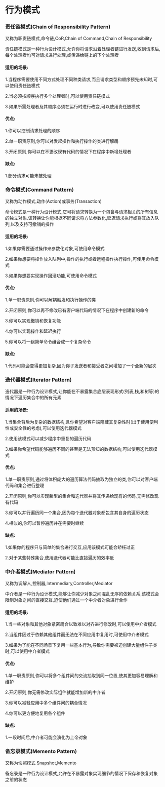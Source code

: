 # 行为模式

### 责任链模式(Chain of Responsibility Pattern)

又称为职责链模式,命令链,CoR,Chain of Command,Chain of Responsibility

责任链模式是一种行为设计模式,允许你将请求沿着处理者链进行发送,收到请求后,每个处理者均可对请求进行处理,或传递给链上的下个处理者

#### 适用的场景:

1.当程序需要使用不同方式处理不同种类请求,而且请求类型和顺序预先未知时,可以使用责任链模式

2.当必须按顺序执行多个处理者时,可以使用责任链模式

3.如果所需处理者及其顺序必须在运行时进行改变,可以使用责任链模式

#### 优点:

1.你可以控制请求处理的顺序

2.单一职责原则,你可以对发起操作和执行操作的类进行解耦

3.开闭原则,你可以在不更改现有代码的情况下在程序中新增处理者

#### 缺点:

1.部分请求可能未被处理

### 命令模式(Command Pattern)

又称为动作模式,动作(Action)或事务(Transaction)

命令模式是一种行为设计模式,它可将请求转换为一个包含与请求相关的所有信息的独立对象.该转换让你能根据不同请求将方法参数化,延迟请求执行或将其放入队列,以及支持可撤销的操作

#### 适用的场景:

1.如果你需要通过操作来参数化对象,可使用命令模式

2.如果你想要将操作放入队列中,操作的执行或者远程操作执行操作,可使用命令模式

3.如果你想要实现操作回滚功能,可使用命令模式

#### 优点:

1.单一职责原则,你可以解耦触发和执行操作的类

2.开闭原则,你可以再不修改已有客户端代码的情况下在程序中创建新的命令

3.你可以实现撤销和恢复功能

4.你可以实现操作和延迟执行

5.你可以将一组简单命令组合成一个复杂命令

#### 缺点:

1.代码可能会变得更加复杂,因为你子发送者和接受者之间增加了一个全新的层次

### 迭代器模式(Iterator Pattern)

迭代器是一种行为设计模式,让你能在不暴露集合底层表现形式(列表,栈,和树等)的情况下遍历集合中的所有元素

#### 适用的场景:

1.当集合背后为复杂的数据结构,且你希望对客户端隐藏其复杂性时(出于使用便利性或安全性的考虑),可以使用迭代器模式

2.使用该模式可以减少程序中重复的遍历代码

3.如果你希望代码能够遍历不同的甚至是无法预知的数据结构,可以使用迭代器模式

#### 优点:

1.单一职责原则,通过将体积庞大的遍历算法代码抽取为独立的类,你可以对客户端代码和集合进行整理

2.开闭原则,你可以实现新型的集合和迭代器并将其传递给现有的代码,无需修改现有代码

3.你可以并行遍历同一个集合,因为每个迭代器对象都包含其自身的遍历状态

4.相似的,你可以暂停遍历并在需要时继续

#### 缺点:

1.如果你的程序只与简单的集合进行交互,应用该模式可能会矫枉过正

2.对于某些特殊集合,使用迭代器可能比直接遍历的效率低

### 中介者模式(Mediator Pattern)

又称为调解人,控制器,Intermediary,Controller,Mediator

中介者是一种行为设计模式,能够让你减少对象之间混乱无序的依赖关系,该模式会限制对象之间的直接交互,迫使他们通过一个中介者对象进行合作

#### 适用的场景:

1.当一些对象和其他对象紧密耦合以致难以对齐进行修改时,可以使用中介者模式

2.当组件因过于依赖其他组件而无法在不同应用中复用时,可使用中介者模式

3.如果为了能在不同场景下复用一些基本行为,导致你需要被迫创建大量组件子类时,可以使用中介者模式

#### 优点:

1.单一职责原则,你可以将多个组件间的交流抽取到同一位置,使其更加容易理解和维护

2.开闭原则,你无需修改实际组件就能增加新的中介者

3.你可以减轻应用中多个组件间的耦合情况

4.你可以更方便地复用各个组件

#### 缺点:

1.一段时间后,中介者可能会演化为上帝对象

### 备忘录模式(Memento Pattern)

又称为快照模式 Snapshot,Memento

备忘录是一种行为设计模式,允许在不暴露对象实现细节的情况下保存和恢复对象之前的状态
